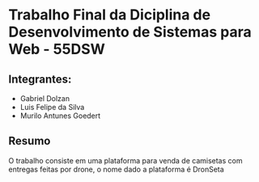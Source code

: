 # Trabalho Final da Diciplina de Desenvolvimento de Sistemas para Web - 55DSW

## Integrantes:

- Gabriel Dolzan
- Luis Felipe da Silva
- Murilo Antunes Goedert

## Resumo

O trabalho consiste em uma plataforma para venda de camisetas com entregas feitas por drone, o nome dado a plataforma é DronSeta
